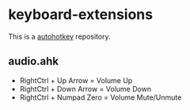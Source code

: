 # keyboard-extensions
This is a [autohotkey](https://www.autohotkey.com/) repository.

## audio.ahk
- RightCtrl + Up Arrow = Volume Up
- RightCtrl + Down Arrow = Volume Down
- RightCtrl + Numpad Zero = Volume Mute/Unmute

